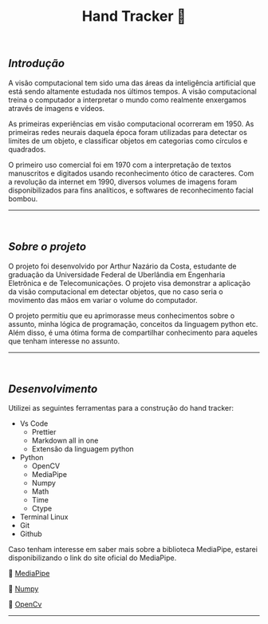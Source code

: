 **<h1 align="center">Hand Tracker 🤚</h1>**

<br/>

## **_Introdução_**

A visão computacional tem sido uma das áreas da inteligência artificial que está sendo altamente estudada nos últimos tempos. A visão computacional treina o computador a interpretar o mundo como realmente enxergamos através de imagens e vídeos.

As primeiras experiências em visão computacional ocorreram em 1950. As primeiras redes neurais daquela época foram utilizadas para detectar os limites de um objeto, e classificar objetos em categorias como círculos e quadrados. 

O primeiro uso comercial foi em 1970 com a interpretação de textos manuscritos e digitados usando reconhecimento ótico de caracteres. Com a revolução da internet em 1990, diversos volumes de imagens foram disponibilizados para fins analíticos, e softwares de reconhecimento facial bombou.

---

<br/>

## **_Sobre o projeto_**

O projeto foi desenvolvido por Arthur Nazário da Costa, estudante de graduação da Universidade Federal de Uberlândia em Engenharia Eletrônica e de Telecomunicações. O projeto visa demonstrar a aplicação da visão computacional em detectar objetos, que no caso seria o movimento das mãos em variar o volume do computador. 

O projeto permitiu que eu aprimorasse meus conhecimentos sobre o assunto, minha lógica de programação, conceitos da linguagem python etc. Além disso, é uma ótima forma de compartilhar conhecimento para aqueles que tenham interesse no assunto.

---

<br/>

## **_Desenvolvimento_**

Utilizei as seguintes ferramentas para a construção do hand tracker:

- Vs Code
  - Prettier
  - Markdown all in one
  - Extensão da linguagem python
- Python
  - OpenCV
  - MediaPipe
  - Numpy
  - Math
  - Time
  - Ctype
- Terminal Linux
- Git
- Github

Caso tenham interesse em saber mais sobre a biblioteca MediaPipe, estarei disponibilizando o link do site oficial do MediaPipe.

:link: [MediaPipe](https://mediapipe.dev/)

:link: [Numpy](https://numpy.org/)

:link: [OpenCv](https://docs.opencv.org/4.x/d6/d00/tutorial_py_root.html)

---
